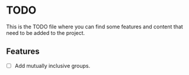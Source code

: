 # TODO
This is the TODO file where you can find some features and content that need to be added to the project.

## Features
- [ ] Add mutually inclusive groups.
